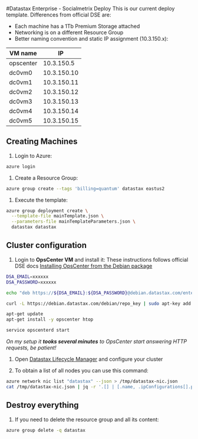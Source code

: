 #Datastax Enterprise - Socialmetrix Deploy
This is our current deploy template. Differences from official DSE are:

- Each machine has a 1Tb Premium Storage attached
- Networking is on a different Resource Group
- Better naming convention and static IP assignment (10.3.150.x):

| VM name | IP |
| --- | --- |
| opscenter | 10.3.150.5 |
| dc0vm0 | 10.3.150.10 |
| dc0vm1 | 10.3.150.11 |
| dc0vm2 | 10.3.150.12 |
| dc0vm3 | 10.3.150.13 |
| dc0vm4 | 10.3.150.14 |
| dc0vm5 | 10.3.150.15 |


## Creating Machines

1. Login to Azure:

```bash
azure login
```

1. Create a Resource Group:

```bash
azure group create --tags 'billing=quantum' datastax eastus2
```

1. Execute the template:

```bash
azure group deployment create \
  --template-file mainTemplate.json \
  --parameters-file mainTemplateParameters.json \
  datastax datastax
```

## Cluster configuration

1. Login to **OpsCenter VM** and install it:
These instructions follows official DSE docs [Installing OpsCenter from the Debian package](http://docs.datastax.com/en/opscenter/6.0/opsc/install/opscInstallDeb_t.html)

```bash
DSA_EMAIL=xxxxxx
DSA_PASSWORD=xxxxxx

echo "deb https://${DSA_EMAIL}:${DSA_PASSWORD}@debian.datastax.com/enterprise stable main" | sudo tee /etc/apt/sources.list.d/datastax.sources.list

curl -L https://debian.datastax.com/debian/repo_key | sudo apt-key add -

apt-get update
apt-get install -y opscenter htop

service opscenterd start
```

*On my setup it **tooks several minutes** to OpsCenter start answering HTTP requests, be patient!*

1. Open [Datastax Lifecycle Manager](http://smxopscenter-ip.eastus2.cloudapp.azure.com:8888/opscenter/lcm.html) and configure your cluster

1. To obtain a list of all nodes you can use this command:

```bash
azure network nic list "datastax" --json > /tmp/datastax-nic.json
cat /tmp/datastax-nic.json | jq -r '.[] | [.name, .ipConfigurations[].privateIPAddress] | @csv' | sort
```

## Destroy everything

1. If you need to delete the resource group and all its content:

```bash
azure group delete -q datastax
```
